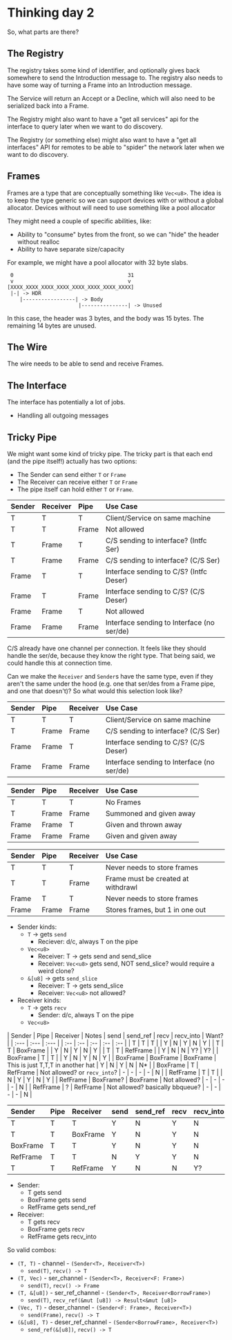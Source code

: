 # Thinking day 2

So, what parts are there?

## The Registry

The registry takes some kind of identifier, and optionally gives back somewhere to send the Introduction message to. The registry also needs to have some way of turning a Frame into an Introduction message.

The Service will return an Accept or a Decline, which will also need to be serialized back into a Frame.

The Registry might also want to have a "get all services" api for the interface to query later when we want to do discovery.

The Registry (or something else) might also want to have a "get all interfaces" API for remotes to be able to "spider" the network later when we want to do discovery.

## Frames

Frames are a type that are conceptually something like `Vec<u8>`. The idea is to keep the
type generic so we can support devices with or without a global allocator. Devices without
will need to use something like a pool allocator

They might need a couple of specific abilities, like:

* Ability to "consume" bytes from the front, so we can "hide" the header without realloc
* Ability to have separate size/capacity

For example, we might have a pool allocator with 32 byte slabs.

```
 0                                     31
 v                                     v
[XXXX_XXXX_XXXX_XXXX_XXXX_XXXX_XXXX_XXXX]
 |-| -> HDR
    |-----------------| -> Body
                       |---------------| -> Unused
```

In this case, the header was 3 bytes, and the body was 15 bytes. The remaining 14 bytes are
unused.

## The Wire

The wire needs to be able to send and receive Frames.

## The Interface

The interface has potentially a lot of jobs.

* Handling all outgoing messages


## Tricky Pipe

We might want some kind of tricky pipe. The tricky part is that each end (and the pipe
itself!) actually has two options:

* The Sender can send either `T` or `Frame`
* The Receiver can receive either `T` or `Frame`
* The pipe itself can hold either `T` or `Frame`.

| Sender    | Receiver  | Pipe      | Use Case                                      |
| :---      | :---      | :---      | :---                                          |
| T         | T         | T         | Client/Service on same machine                |
| T         | T         | Frame     | Not allowed                                   |
| T         | Frame     | T         | C/S sending to interface? (Intfc Ser)         |
| T         | Frame     | Frame     | C/S sending to interface? (C/S Ser)           |
| Frame     | T         | T         | Interface sending to C/S? (Intfc Deser)       |
| Frame     | T         | Frame     | Interface sending to C/S? (C/S Deser)         |
| Frame     | Frame     | T         | Not allowed                                   |
| Frame     | Frame     | Frame     | Interface sending to Interface (no ser/de)    |

C/S already have one channel per connection. It feels like they should handle the ser/de,
because they know the right type. That being said, we could handle this at connection
time.

Can we make the `Receiver` and `Sender`s have the same type, even if they aren't the same under the hood (e.g. one that ser/des from a Frame pipe, and one that doesn't)? So what would this selection look like?

| Sender    | Pipe      | Receiver  | Use Case                                      |
| :---      | :---      | :---      | :---                                          |
| T         | T         | T         | Client/Service on same machine                |
| T         | Frame     | Frame     | C/S sending to interface? (C/S Ser)           |
| Frame     | Frame     | T         | Interface sending to C/S? (C/S Deser)         |
| Frame     | Frame     | Frame     | Interface sending to Interface (no ser/de)    |

| Sender    | Pipe      | Receiver  | Use Case                                      |
| :---      | :---      | :---      | :---                                          |
| T         | T         | T         | No Frames                                     |
| T         | Frame     | Frame     | Summoned and given away                       |
| Frame     | Frame     | T         | Given and thrown away                         |
| Frame     | Frame     | Frame     | Given and given away                          |

| Sender    | Pipe      | Receiver  | Use Case
| :---      | :---      | :---      | :---
| T         | T         | T         | Never needs to store frames                   |
| T         | T         | Frame     | Frame must be created at withdrawl            |
| Frame     | T         | T         | Never needs to store frames                   |
| Frame     | Frame     | Frame     | Stores frames, but 1 in one out               |


* Sender kinds:
    * `T` -> gets `send`
        * Reciever: d/c, always T on the pipe
    * `Vec<u8>`
        * Receiver: T -> gets send and send_slice
        * Receiver: `Vec<u8>` gets send, NOT send_slice? would require a weird clone?
    * `&[u8]` -> gets `send_slice`
        * Receiver: T -> gets send_slice
        * Receiver: `Vec<u8>` not allowed?
* Receiver kinds:
    * `T` -> gets `recv`
        * Sender: d/c, always T on the pipe
    * `Vec<u8>`

| Sender    | Pipe      | Receiver  | Notes                                 | send  | send_ref  | recv  | recv_into | Want?     |
| :---      | :---      | :---      |                                       | :--   | :--       | :--   | :--       | :--       |
| T         | T         | T         |                                       | Y     | N         | Y     | N         | Y         |
| T         | T         | BoxFrame  |                                       | Y     | N         | Y     | N         | Y         |
| T         | T         | RefFrame  |                                       | Y     | N         | N     | Y?        | Y?        |
| BoxFrame  | T         | T         |                                       | Y     | N         | Y     | N         | Y         |
| BoxFrame  | BoxFrame  | BoxFrame  | This is just T,T,T in another hat     | Y     | N         | Y     | N         | N*        |
| BoxFrame  | T         | RefFrame  | Not allowed? or `recv_into`?          | -     | -         | -     | -         | N         |
| RefFrame  | T         | T         |                                       | N     | Y         | Y     | N         | Y         |
| RefFrame  | BoxFrame? | BoxFrame  | Not allowed?                          | -     | -         | -     | -         | N         |
| RefFrame  | ?         | RefFrame  | Not allowed? basically bbqueue?       | -     | -         | -     | -         | N         |


| Sender    | Pipe      | Receiver  | send  | send_ref  | recv  | recv_into | Want?     |
| :---      | :---      | :---      | :--   | :--       | :--   | :--       | :--       |
| T         | T         | T         | Y     | N         | Y     | N         | Y         |
| T         | T         | BoxFrame  | Y     | N         | Y     | N         | Y         |
| BoxFrame  | T         | T         | Y     | N         | Y     | N         | Y         |
| RefFrame  | T         | T         | N     | Y         | Y     | N         | Y         |
| T         | T         | RefFrame  | Y     | N         | N     | Y?        | Y?        |

* Sender:
    * T gets send
    * BoxFrame gets send
    * RefFrame gets send_ref
* Receiver:
    * T gets recv
    * BoxFrame gets recv
    * RefFrame gets recv_into

So valid combos:

* `(T, T)`      - channel               - `(Sender<T>, Receiver<T>)`
    * `send(T)`, `recv() -> T`
* `(T, Vec)`    - ser_channel           - `(Sender<T>, Receiver<F: Frame>)`
    * `send(T)`, `recv() -> Frame`
* `(T, &[u8])`  - ser_ref_channel       - `(Sender<T>, Receiver<BorrowFrame>)`
    * `send(T)`, `recv_ref(&mut [u8]) -> Result<&mut [u8]>`
* `(Vec, T)`    - deser_channel         - `(Sender<F: Frame>, Receiver<T>)`
    * `send(Frame)`, `recv() -> T`
* `(&[u8], T)`  - deser_ref_channel     - `(Sender<BorrowFrame>, Receiver<T>)`
    * `send_ref(&[u8])`, `recv() -> T`
